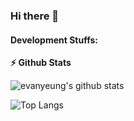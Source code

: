 ### Hi there 👋

<!--
**evanlabs/evanlabs** is a ✨ _special_ ✨ repository because its `README.md` (this file) appears on your GitHub profile.

Here are some ideas to get you started:

- 🔭 I’m currently working on ...
- 🌱 I’m currently learning ...
- 👯 I’m looking to collaborate on ...
- 🤔 I’m looking for help with ...
- 💬 Ask me about ...
- 📫 How to reach me: ...
- 😄 Pronouns: ...
- ⚡ Fun fact: ...
-->


#### Development Stuffs:

<b>⚡ Github Stats</b>

![evanyeung's github stats](https://github-readme-stats.vercel.app/api?username=arifulbgt4&count_private=true&show_icons=true)

![Top Langs](https://github-readme-stats.vercel.app/api/top-langs/?username=arifulbgt4&layout=compact)

<!--
// <b>&#128200; Competitive Programming</b>
-->
